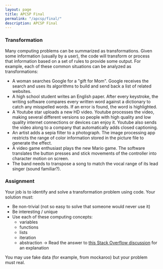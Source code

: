 ```yaml
---
layout: page
title: APCSP Final
permalink: "/apcsp/final/"
description: APCSP Final
---
```


### Transformation

Many computing problems can be summarized as transformations. Given some information (usually by a user), the code will transform or process that information based on a set of rules to provide some output. For example, each of these common situations can be analyzed as transformations:

* A woman searches Google for a "gift for Mom". Google receives the search and uses its algorithms to build and send back a list of related websites.
* A high school student writes an English paper. After every keystroke, the writing software compares every written word against a dictionary to catch any misspelled words. If an error is found, the word is highlighted.
* A Youtube star uploads a new HD video. Youtube processes the video, making several different versions so people with high quality and low quality internet connections or devices can enjoy it. Youtube also sends the video along to a company that automatically adds closed captioning.
* An artist adds a sepia filter to a photograph. The image processing app restricts the range of color information stored in the picture file to generate the effect.
* A video game enthusiast plays the new Mario game. The software translates the button presses and stick movements of the controller into character motion on screen. 
* The band needs to transpose a song to match the vocal range of its lead singer (sound familiar?).

### Assignment

Your job is to identify and solve a transformation problem using code. Your solution must:

* Be non-trivial (not so easy to solve that someone would never use it)
* Be interesting / unique
* Use each of these computing concepts:
  * variables
  * functions
  * lists
  * iteration
  * abstraction -> Read the answer to [this Stack Overflow discussion](https://stackoverflow.com/questions/21220155/what-does-abstraction-mean-in-programming) for an explanation

You may use fake data (for example, from mockaroo) but your problem must real.